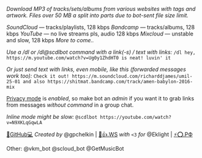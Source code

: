 *Download MP3 of tracks/sets/albums from various websites with tags and artwork. Files over 50 MB a split into parts due to bot-sent file size limit.*

*SoundCloud* — tracks/playlists, 128 kbps
*Bandcamp* — tracks/albums, 128 kbps
*YouTube* — no live streams pls, audio 128 kbps
*Mixcloud* — unstable and slow, 128 kbps
_More to come.._

*Use a /dl or /dl@scdlbot command with a link(-s) / text with links:*
`/dl hey, https://m.youtube.com/watch?v=Ug0y1ZhdHT0 is neat! luvin' it`

*Or just send text with links, even mobile, like this (forwarded messages work too):*
`Check it out! https://m.soundcloud.com/richarddjames/umil-25-01 and also https://shitmat.bandcamp.com/track/amen-babylon-2016-mix`

[Privacy mode](https://core.telegram.org/bots#privacy-mode) is _enabled_, so make bot an _admin_ if you want it to grab links from messages _without command_ in a group chat. 

*Inline mode might be slow:*
`@scdlbot https://youtube.com/watch?v=N9XKLqGqwLA`

[🌟GitHub💻](https://github.com/gpchelkin/scdlbot)
*Created by* @gpchelkin | [🐝👍.WS](http://xn--lo8h6c.ws/)
*with* `<3` *for* @Eklight | [⚡⭕.РФ](http://Электрокружок.РФ)

Other: @vkm\_bot @scloud\_bot @GetMusicBot
